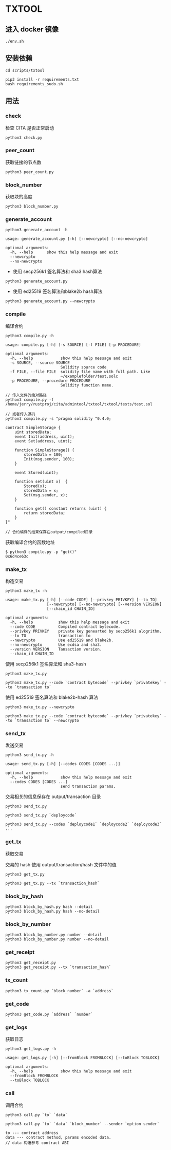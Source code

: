 # TXTOOL

## 进入 docker 镜像

```
./env.sh
```

## 安装依赖

```
cd scripts/txtool
```

```shell
pip3 install -r requirements.txt
bash requirements_sudo.sh
```

## 用法

### check

检查 CITA 是否正常启动

```shell
python3 check.py
```

### peer_count

获取链接的节点数

```shell
python3 peer_count.py
```

### block_number

获取块的高度

```shell
python3 block_number.py
```

### generate_account

```
python3 generate_account -h
```

```
usage: generate_account.py [-h] [--newcrypto] [--no-newcrypto]

optional arguments:
  -h, --help      show this help message and exit
  --newcrypto
  --no-newcrypto
```

* 使用 secp256k1 签名算法和 sha3 hash算法

```shell
python3 generate_account.py
```

* 使用 ed25519 签名算法和blake2b hash算法

```shell
python3 generate_account.py --newcrypto
```

### compile

编译合约

```shell
python3 compile.py -h
```

```
usage: compile.py [-h] [-s SOURCE] [-f FILE] [-p PROCEDURE]

optional arguments:
  -h, --help            show this help message and exit
  -s SOURCE, --source SOURCE
                        Solidity source code
  -f FILE, --file FILE  solidity file name with full path. Like
                        ~/examplefolder/test.solc
  -p PROCEDURE, --procedure PROCEDURE
                        Solidity function name.
```

```shell
// 传入文件的绝对路径
python3 compile.py -f /home/jerry/rustproj/cita/admintool/txtool/txtool/tests/test.sol

// 或者传入源码
python3 compile.py -s "pragma solidity ^0.4.0;

contract SimpleStorage {
    uint storedData;
    event Init(address, uint);
    event Set(address, uint);

    function SimpleStorage() {
        storedData = 100;
        Init(msg.sender, 100);
    }

    event Stored(uint);

    function set(uint x)  {
        Stored(x);
        storedData = x;
        Set(msg.sender, x);
    }

    function get() constant returns (uint) {
        return storedData;
    }
}"

// 合约编译的结果保存在output/compiled目录
```

获取编译合约的函数地址

```shell
$ python3 compile.py -p "get()"
0x6d4ce63c
```

### make_tx

构造交易

```
python3 make_tx -h
```

```
usage: make_tx.py [-h] [--code CODE] [--privkey PRIVKEY] [--to TO]
                  [--newcrypto] [--no-newcrypto] [--version VERSION]
                  [--chain_id CHAIN_ID]

optional arguments:
  -h, --help           show this help message and exit
  --code CODE          Compiled contract bytecode.
  --privkey PRIVKEY    private key genearted by secp256k1 alogrithm.
  --to TO              transaction to
  --newcrypto          Use ed25519 and blake2b.
  --no-newcrypto       Use ecdsa and sha3.
  --version VERSION    Tansaction version.
  --chain_id CHAIN_ID
```

使用 secp256k1 签名算法和 sha3-hash

```shell
python3 make_tx.py

python3 make_tx.py --code `contract bytecode` --privkey `privatekey` --to `transaction to`
```

使用 ed25519 签名算法和 blake2b-hash 算法

```shell
python3 make_tx.py --newcrypto

python3 make_tx.py --code `contract bytecode` --privkey `privatekey` --to `transaction to` --newcrypto
```

### send_tx

发送交易

```
python3 send_tx.py -h
```

```
usage: send_tx.py [-h] [--codes CODES [CODES ...]]

optional arguments:
  -h, --help            show this help message and exit
  --codes CODES [CODES ...]
                        send transaction params.
```

交易相关的信息保存在 output/transaction 目录

```shell
python3 send_tx.py

python3 send_tx.py `deploycode`

python3 send_tx.py --codes `deploycode1` `deploycode2` `deploycode3` ...
```

### get_tx

获取交易

交易的 hash 使用 output/transaction/hash 文件中的值

```shell
python3 get_tx.py

python3 get_tx.py --tx `transaction_hash`
```

### block_by_hash

```shell
python3 block_by_hash.py hash --detail
python3 block_by_hash.py hash --no-detail
```

### block_by_number

```shell
python3 block_by_number.py number --detail
python3 block_by_number.py number --no-detail
```

### get_receipt

```shell
python3 get_receipt.py
python3 get_receipt.py --tx `transaction_hash`
```

### tx_count

```shell
python3 tx_count.py `block_number` -a `address`
```

### get_code

```shell
python3 get_code.py `address` `number`
```

### get_logs

获取日志

```shell
python3 get_logs.py -h
```

```
usage: get_logs.py [-h] [--fromBlock FROMBLOCK] [--toBlock TOBLOCK]

optional arguments:
  -h, --help            show this help message and exit
  --fromBlock FROMBLOCK
  --toBlock TOBLOCK
```

### call

调用合约

```shell
python3 call.py `to` `data`

python3 call.py `to` `data` `block_number` --sender `option sender`

to --- contract address
data --- contract method, params encoded data.
// data 构造参考 contract ABI
```

